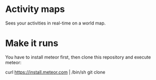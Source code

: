 # Activity maps

Sees your activities in real-time on a world map.

# Make it runs

You have to install meteor first, then clone this repository and execute meteor:

  curl https://install.meteor.com | /bin/sh
  git clone
